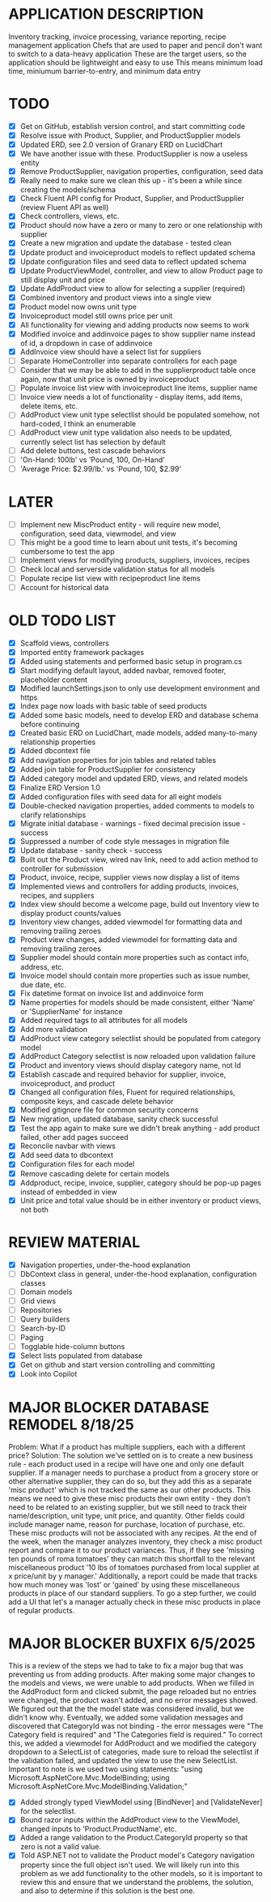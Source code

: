 ﻿# APPLICATION DESCRIPTION
Inventory tracking, invoice processing, variance reporting, recipe management application
Chefs that are used to paper and pencil don't want to switch to a data-heavy application
These are the target users, so the application should be lightweight and easy to use
This means minimum load time, miniumum barrier-to-entry, and minimum data entry

# TODO
- [x] Get on GitHub, establish version control, and start committing code
- [x] Resolve issue with Product, Supplier, and ProductSupplier models
- [x] Updated ERD, see 2.0 version of Granary ERD on LucidChart
- [x] We have another issue with these. ProductSupplier is now a useless entity
- [x] Remove ProductSupplier, navigation properties, configuration, seed data
- [x] Really need to make sure we clean this up - it's been a while since creating the models/schema
- [x] Check Fluent API config for Product, Supplier, and ProductSupplier (review Fluent API as well)
- [x] Check controllers, views, etc.
- [x] Product should now have a zero or many to zero or one relationship with supplier
- [x] Create a new migration and update the database - tested clean
- [x] Update product and invoiceproduct models to reflect updated schema
- [x] Update configuration files and seed data to reflect updated schema
- [x] Update ProductViewModel, controller, and view to allow Product page to still display unit and price
- [x] Update AddProduct view to allow for selecting a supplier (required)
- [x] Combined inventory and product views into a single view
- [x] Product model now owns unit type
- [x] Invoiceproduct model still owns price per unit
- [x] All functionality for viewing and adding products now seems to work
- [x] Modified invoice and addinvoice pages to show supplier name instead of id, a dropdown in case of addinvoice
- [x] AddInvoice view should have a select list for suppliers
- [ ] Separate HomeController into separate controllers for each page
- [ ] Consider that we may be able to add in the supplierproduct table once again, now that unit price is owned by invoiceproduct
- [ ] Populate invoice list view with invoiceproduct line items, supplier name
- [ ] Invoice view needs a lot of functionality - display items, add items, delete items, etc.
- [ ] AddProduct view unit type selectlist should be populated somehow, not hard-coded, I think an enumerable
- [ ] AddProduct view unit type validation also needs to be updated, currently select list has selection by default
- [ ] Add delete buttons, test cascade behaviors
- [ ] 'On-Hand: 100lb' vs 'Pound, 100, On-Hand'
- [ ] 'Average Price: $2.99/lb.' vs 'Pound, 100, $2.99'

# LATER
- [ ] Implement new MiscProduct entity - will require new model, configuration, seed data, viewmodel, and view
- [ ] This might be a good time to learn about unit tests, it's becoming cumbersome to test the app
- [ ] Implement views for modifying products, suppliers, invoices, recipes
- [ ] Check local and serverside validation status for all models
- [ ] Populate recipe list view with recipeproduct line items
- [ ] Account for historical data

# OLD TODO LIST
- [x] Scaffold views, controllers
- [x] Imported entity framework packages
- [x] Added using statements and performed basic setup in program.cs
- [x] Start modifying default layout, added navbar, removed footer, placeholder content
- [x] Modified launchSettings.json to only use development environment and https
- [x] Index page now loads with basic table of seed products
- [x] Added some basic models, need to develop ERD and database schema before continuing
- [x] Created basic ERD on LucidChart, made models, added many-to-many relationship properties
- [x] Added dbcontext file
- [x] Add navigation properties for join tables and related tables
- [x] Added join table for ProductSupplier for consistency
- [x] Added category model and updated ERD, views, and related models
- [x] Finalize ERD Version 1.0
- [x] Added configuration files with seed data for all eight models
- [x] Double-checked navigation properties, added comments to models to clarify relationships
- [x] Migrate initial database - warnings - fixed decimal precision issue - success
- [x] Suppressed a number of code style messages in migration file
- [x] Update database - sanity check - success
- [x] Built out the Product view, wired nav link, need to add action method to controller for submission
- [x] Product, invoice, recipe, supplier views now display a list of items
- [x] Implemented views and controllers for adding products, invoices, recipes, and suppliers
- [x] Index view should become a welcome page, build out Inventory view to display product counts/values
- [x] Inventory view changes, added viewmodel for formatting data and removing trailing zeroes
- [x] Product view changes, added viewmodel for formatting data and removing trailing zeroes
- [x] Supplier model should contain more properties such as contact info, address, etc.
- [x] Invoice model should contain more properties such as issue number, due date, etc.
- [x] Fix datetime format on invoice list and addinvoice form 
- [x] Name properties for models should be made consistent, either 'Name' or 'SupplierName' for instance
- [x] Added required tags to all attributes for all models 
- [x] Add more validation
- [x] AddProduct view category selectlist should be populated from category model
- [x] AddProduct Category selectlist is now reloaded upon validation failure
- [x] Product and inventory views should display category name, not Id
- [x] Establish cascade and required behavior for supplier, invoice, invoiceproduct, and product
- [x] Changed all configuration files, Fluent for required relationships, composite keys, and cascade delete behavior
- [x] Modified gitignore file for common security concerns
- [x] New migration, updated database, sanity check successful
- [x] Test the app again to make sure we didn't break anything - add product failed, other add pages succeed
- [x] Reconcile navbar with views 
- [x] Add seed data to dbcontext
- [x] Configuration files for each model
- [x] Remove cascading delete for certain models
- [x] Addproduct, recipe, invoice, supplier, category should be pop-up pages instead of embedded in view
- [x] Unit price and total value should be in either inventory or product views, not both

# REVIEW MATERIAL
- [x] Navigation properties, under-the-hood explanation
- [ ] DbContext class in general, under-the-hood explanation, configuration classes
- [ ] Domain models
- [ ] Grid views
- [ ] Repositories
- [ ] Query builders
- [ ] Search-by-ID
- [ ] Paging
- [ ] Togglable hide-column buttons
- [x] Select lists populated from database
- [x] Get on github and start version controlling and committing
- [x] Look into Copilot

# MAJOR BLOCKER DATABASE REMODEL 8/18/25
Problem: What if a product has multiple suppliers, each with a different price?
Solution: The solution we've settled on is to create a new business rule - each product used in
a recipe will have one and only one default supplier. If a manager needs to purchase a product 
from a grocery store or other alternative supplier, they can do so, but they add this 
as a separate 'misc product' which is not tracked the same as our other products. This means we 
need to give these misc products their own entity - they don't need to be related to an existing 
supplier, but we still need to track their name/description, unit type, unit price, and quantity.
Other fields could include manager name, reason for purchase, location of purchase, etc.
These misc products will not be associated with any recipes. At the end of the week, when the 
manager analyzes inventory, they check a misc product report and compare it to our product variances.
Thus, if they see 'missing ten pounds of roma tomatoes' they can match this shortfall to the relevant
miscellaneous product '10 lbs of tomatoes purchased from local supplier at x price/unit by y manager.' 
Additionally, a report could be made that tracks how much money was 'lost' or 'gained' by using these 
miscellaneous products in place of our standard suppliers. To go a step further, we could add a UI that 
let's a manager actually check in these misc products in place of regular products.

# MAJOR BLOCKER BUXFIX 6/5/2025
This is a review of the steps we had to take to fix a major bug that was preventing us from adding products.
After making some major changes to the models and views, we were unable to add products. When we filled in the
AddProduct form and clicked submit, the page reloaded but no entries were changed, the product wasn't added, and
no error messages showed. We figured out that the the model state was considered invalid, but we didn't know why.
Eventually, we added some validation messages and discovered that CategoryId was not binding - the error messages 
were "The Category field is required" and "The Categories field is required." To correct this, we added a viewmodel
for AddProduct and we modified the category dropdown to a SelectList of categories, made sure to reload the 
selectlist if the validation failed, and updated the view to use the new SelectList. Important to note is we used two 
using statements: "using Microsoft.AspNetCore.Mvc.ModelBinding; using Microsoft.AspNetCore.Mvc.ModelBinding.Validation;"
- [x] Added strongly typed ViewModel using [BindNever] and [ValidateNever] for the selectlist.
- [x] Bound razor inputs within the AddProduct view to the ViewModel, changed inputs to 'Product.ProductName', etc.
- [x] Added a range validation to the Product.CategoryId property so that zero is not a valid value.
- [x] Told ASP.NET not to validate the Product model's Category navigation property since the full object isn't used.
We will likely run into this problem as we add functionality to the other models, so it is important to review this
and ensure that we understand the problems, the solution, and also to determine if this solution is the best one.
